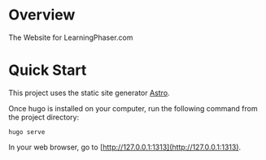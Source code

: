 
# Overview
The Website for LearningPhaser.com

# Quick Start

This project uses the static site generator [Astro](https://astro.org).

Once hugo is installed on your computer, run the following command from 
the project directory:

`hugo serve`

In your web browser, go to [http://127.0.0.1:1313](http://127.0.0.1:1313).




